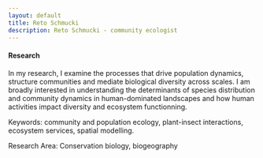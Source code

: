 ```yaml
---
layout: default
title: Reto Schmucki
description: Reto Schmucki - community ecologist
---
```


#### Research

In my research, I examine the processes that drive population dynamics, structure communities and mediate biological diversity across scales. I am broadly interested in understanding the determinants of species distribution and community dynamics in human-dominated landscapes and how human activities impact diversity and ecosystem functionning.

Keywords: community and population ecology, plant-insect interactions, ecosystem services, spatial modelling. 

Research Area: Conservation biology, biogeography

